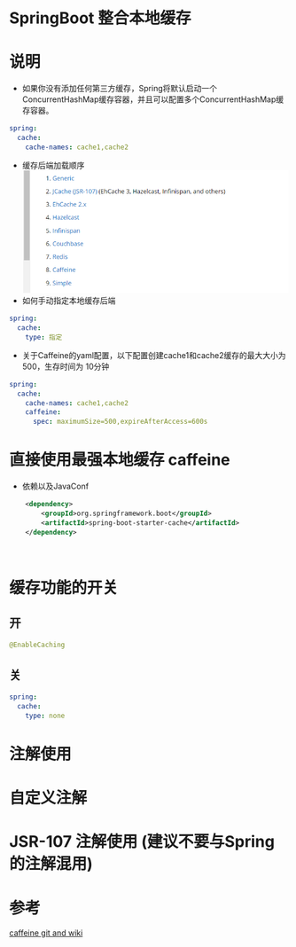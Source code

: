 # SpringBoot 整合本地缓存
# 说明
* 如果你没有添加任何第三方缓存，Spring将默认启动一个ConcurrentHashMap缓存容器，并且可以配置多个ConcurrentHashMap缓存容器。
```yaml
spring:
  cache:
    cache-names: cache1,cache2
```
* 缓存后端加载顺序
![](.README_images/e7f4b2d1.png)
* 如何手动指定本地缓存后端
```yaml
spring:
  cache:
    type: 指定
```
* 关于Caffeine的yaml配置，以下配置创建cache1和cache2缓存的最大大小为500，生存时间为 10分钟
```yaml
spring:
  cache:
    cache-names: cache1,cache2
    caffeine:
      spec: maximumSize=500,expireAfterAccess=600s
```
# 直接使用最强本地缓存 caffeine
* 依赖以及JavaConf
```xml
    <dependency>
        <groupId>org.springframework.boot</groupId>
        <artifactId>spring-boot-starter-cache</artifactId>
    </dependency>
```
```java
    
```
# 缓存功能的开关
## 开
```java
@EnableCaching
```
## 关
```yaml
spring:
  cache:
    type: none
```
# 注解使用

# 自定义注解
# JSR-107 注解使用 (建议不要与Spring的注解混用)



# 参考 
[caffeine git and wiki](https://github.com/ben-manes/caffeine)
